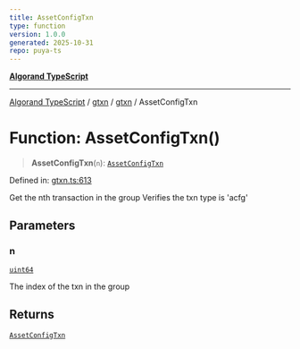 ```yaml
---
title: AssetConfigTxn
type: function
version: 1.0.0
generated: 2025-10-31
repo: puya-ts
---
```

[**Algorand TypeScript**](../../../../README.md)

***

[Algorand TypeScript](../../../../modules.md) / [gtxn](../../../README.md) / [gtxn](../README.md) / AssetConfigTxn

# Function: AssetConfigTxn()

> **AssetConfigTxn**(`n`): [`AssetConfigTxn`](../interfaces/AssetConfigTxn.md)

Defined in: [gtxn.ts:613](https://github.com/algorandfoundation/puya-ts/blob/main/packages/algo-ts/src/gtxn.ts#L613)

Get the nth transaction in the group
Verifies the txn type is 'acfg'

## Parameters

### n

[`uint64`](../../../../index/type-aliases/uint64.md)

The index of the txn in the group

## Returns

[`AssetConfigTxn`](../interfaces/AssetConfigTxn.md)
